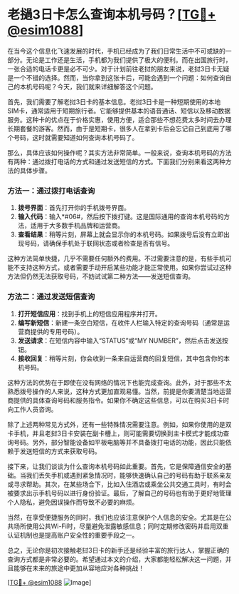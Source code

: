 # 老撾3日卡怎么查询本机号码？[[TG💪+ @esim1088](https://t.me/s/esim1088)]

在当今这个信息化飞速发展的时代，手机已经成为了我们日常生活中不可或缺的一部分。无论是工作还是生活，手机都为我们提供了极大的便利。而在出国旅行时，一张合适的电话卡更是必不可少。对于计划前往老挝的朋友来说，老挝3日卡无疑是一个不错的选择。然而，当你拿到这张卡后，可能会遇到一个问题：如何查询自己的本机号码呢？今天，我们就来详细解答这个问题。

首先，我们需要了解老挝3日卡的基本信息。老挝3日卡是一种短期使用的本地SIM卡，通常适用于短期旅行者。它能够提供基本的语音通话、短信以及移动数据服务。这种卡的优点在于价格实惠，使用方便，适合那些不想花费太多时间去办理长期套餐的游客。然而，由于是短期卡，很多人在拿到卡后会忘记自己到底用了哪个号码，这时就需要知道如何查询本机号码了。

那么，具体应该如何操作呢？其实方法非常简单。一般来说，查询本机号码的方法有两种：通过拨打电话的方式和通过发送短信的方式。下面我们分别来看这两种方法的具体步骤。

### 方法一：通过拨打电话查询

1. **拨号界面**：首先打开你的手机拨号界面。
2. **输入代码**：输入*#06#，然后按下拨打键。这是国际通用的查询本机号码的方法，适用于大多数手机品牌和运营商。
3. **查看结果**：稍等片刻，屏幕上就会显示你的本机号码。如果拨号后没有立即出现号码，请确保手机处于联网状态或者检查是否有信号。

这种方法简单快捷，几乎不需要任何额外的费用。不过需要注意的是，有些手机可能不支持这种方式，或者需要手动开启某些功能才能正常使用。如果你尝试过这种方法但仍然无法获取号码，不妨试试第二种方法——发送短信查询。

### 方法二：通过发送短信查询

1. **打开短信应用**：找到手机上的短信应用程序并打开。
2. **编写新短信**：新建一条空白短信，在收件人栏输入特定的查询号码（通常是运营商提供的专用号码）。
3. **发送请求**：在短信内容中输入“STATUS”或“MY NUMBER”，然后点击发送按钮。
4. **接收回复**：稍等片刻，你会收到一条来自运营商的回复短信，其中包含你的本机号码。

这种方法的优势在于即使在没有网络的情况下也能完成查询。此外，对于那些不太熟悉拨号操作的人来说，这种方式更加直观易懂。当然，前提是你要清楚当地运营商提供的具体查询号码和服务指令。如果你不确定这些信息，可以在购买3日卡时向工作人员咨询。

除了上述两种常见方式外，还有一些特殊情况需要注意。例如，如果你使用的是双卡手机，并且老挝3日卡安装在副卡槽上，则可能需要切换到主卡模式才能成功查询号码。另外，部分智能设备如平板电脑等并不具备拨打电话的功能，因此只能依赖于发送短信的方式来获取号码。

接下来，让我们谈谈为什么查询本机号码如此重要。首先，它是保障通信安全的基础。当我们丢失手机或遇到紧急情况时，能够快速确认自己的号码有助于联系亲友或寻求帮助。其次，在某些场合下，比如入住酒店或乘坐公共交通工具时，有时会被要求出示手机号码以进行身份验证。最后，了解自己的号码也有助于更好地管理个人隐私，避免因误操作而导致不必要的麻烦。

当然，在享受便捷服务的同时，我们也应该注意保护个人信息的安全。尤其是在公共场所使用公共Wi-Fi时，尽量避免泄露敏感信息；同时定期修改密码并启用双重认证机制也是提高账户安全性的重要手段之一。

总之，无论你是初次接触老挝3日卡的新手还是经验丰富的旅行达人，掌握正确的查询方式都是非常必要的。希望通过本文的介绍，大家都能轻松解决这一问题，并且能够在未来的旅途中更加从容地应对各种挑战！

[[TG💪+ @esim1088](https://t.me/s/esim1088) ![Image](https://i.postimg.cc/4NQfJmqS/Snipaste-2025-05-13-00-14-12.png)]